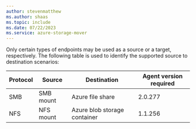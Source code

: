 ```yaml
---
author: stevenmatthew
ms.author: shaas
ms.topic: include
ms.date: 07/22/2023
ms.service: azure-storage-mover
---
```

<!-- 
!########################################################
STATUS: COMPLETE

CONTENT: Draft

REVIEW Stephen/Fabian: Not started

Document score: 100 (52 words and 0 issues)

!########################################################
-->

Only certain types of endpoints may be used as a source or a target, respectively. The following table is used to identify the supported source to destination scenarios:

|Protocol   |Source        |Destination                     |Agent version required |
|-----------|--------------|--------------------------------|-----------------------|
|SMB        |SMB mount     |Azure file share                |2.0.277                |
|NFS        |NFS mount     |Azure blob storage container    |1.1.256                |
